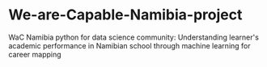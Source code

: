 # We-are-Capable-Namibia-project
WaC Namibia python for data science community: Understanding learner's academic performance in Namibian school through machine learning for career mapping
